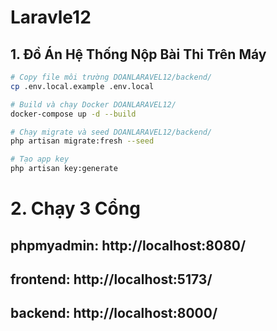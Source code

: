 # Laravle12

## 1. Đồ Án Hệ Thống Nộp Bài Thi Trên Máy

```bash
# Copy file môi trường DOANLARAVEL12/backend/
cp .env.local.example .env.local

# Build và chạy Docker DOANLARAVEL12/
docker-compose up -d --build

# Chạy migrate và seed DOANLARAVEL12/backend/
php artisan migrate:fresh --seed

# Tạo app key
php artisan key:generate

```
# 2. Chạy 3 Cổng
## phpmyadmin: http://localhost:8080/
## frontend: http://localhost:5173/
## backend: http://localhost:8000/


